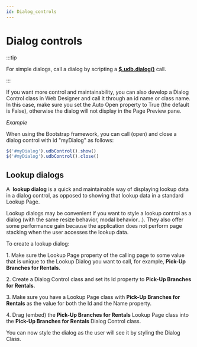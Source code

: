 ```yaml
---
id: Dialog_controls
---
```


# Dialog controls


:::tip

For simple dialogs, call a dialog by scripting a [**$.udb.dialog()**](/docs/Web_and_app_UIs/UDB_udb/udbdialog.md) call.

:::

If you want more control and maintainability, you can also develop a Dialog Control class in Web Designer and call it through an id name or class name. In this case, make sure you set the Auto Open property to True (the default is False), otherwise the dialog will not display in the Page Preview pane.

*Example*

When using the Bootstrap framework, you can call (open) and close a dialog control with id "myDialog" as follows:

```js
$('#myDialog').udbControl().show()
$('#myDialog').udbControl().close()

```

## Lookup dialogs

A  **lookup dialog** is a quick and maintainable way of displaying lookup data in a dialog control, as opposed to showing that lookup data in a standard Lookup Page.

Lookup dialogs may be convenient if you want to style a lookup control as a dialog (with the same resize behavior, modal behavior...). They also offer some performance gain because the application does not perform page stacking when the user accesses the lookup data.

To create a lookup dialog:

1. Make sure the Lookup Page property of the calling page to some value that is unique to the Lookup Dialog you want to call, for example, **Pick-Up Branches for Rentals.**

2. Create a Dialog Control class and set its Id property to **Pick-Up Branches for Rentals**.

3. Make sure you have a Lookup Page class with **Pick-Up Branches for Rentals** as the value for both the Id and the Name property.

4. Drag (embed) the **Pick-Up Branches for Rentals** Lookup Page class into the **Pick-Up Branches for Rentals** Dialog Control class.

You can now style the dialog as the user will see it by styling the Dialog Class.